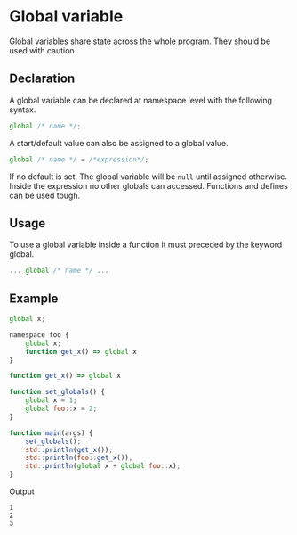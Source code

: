 # Global variable

Global variables share state across the whole program. They should be used with caution.

## Declaration

A global variable can be declared at namespace level with the following syntax.
```js 
global /* name */;
```

A start/default value can also be assigned to a global value.
```js 
global /* name */ = /*expression*/;
```

If no default is set. The global variable will be `null` until assigned otherwise. Inside the expression no other globals can accessed. Functions and defines can be used tough.

## Usage

To use a global variable inside a function it must preceded by the keyword global.

```js
... global /* name */ ...
```

## Example

```js
global x;

namespace foo {
	global x;
	function get_x() => global x
}

function get_x() => global x

function set_globals() {
	global x = 1;
	global foo::x = 2;
}

function main(args) {
	set_globals();
	std::println(get_x());
	std::println(foo::get_x());
	std::println(global x + global foo::x);
}
```

Output
```
1
2
3
```